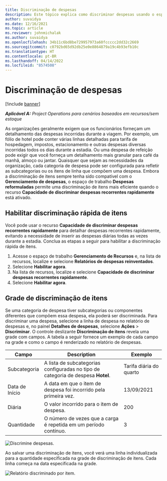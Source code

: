 ```yaml
---
title: Discriminação de despesas
description: Este tópico explica como discriminar despesas usando o espaço de trabalho Despesas reformuladas.
author: suvaidya
ms.date: 12/16/2021
ms.topic: article
ms.reviewer: johnmichalak
ms.author: suvaidya
ms.openlocfilehash: 34b11c6bd8be729957973a60fccccc2dd32c2669
ms.sourcegitcommit: c0792bd65d92db25e0e8864879a19c4b93efb10c
ms.translationtype: HT
ms.contentlocale: pt-BR
ms.lasthandoff: 04/14/2022
ms.locfileid: "8574508"
---
```

# <a name="expense-itemization"></a>Discriminação de despesas

[!include [banner](../includes/banner.md)]

_**Aplicável A:** Project Operations para cenários baseados em recursos/sem estoque_

As organizações geralmente exigem que os funcionários forneçam um detalhamento das despesas incorridas durante a viagem. Por exemplo, um fólio de hotel pode conter várias linhas detalhadas para tarifa de hospedagem, impostos, estacionamento e outras despesas diversas incorridas todos os dias durante a estadia. Ou uma despesa de refeição pode exigir que você forneça um detalhamento mais granular para café da manhã, almoço ou jantar. Quaisquer que sejam as necessidades da organização, cada categoria de despesa pode ser configurada para refletir as subcategorias ou os itens de linha que compõem uma despesa. Embora a discriminação de itens sempre tenha sido compatível com o **Gerenciamento de despesas**, o espaço de trabalho **Despesas reformuladas** permite uma discriminação de itens mais eficiente quando o recurso **Capacidade de discriminar despesas recorrentes rapidamente** está ativado.  

## <a name="enable-quick-itemization"></a>Habilitar discriminação rápida de itens 

Você pode usar o recurso **Capacidade de discriminar despesas recorrentes rapidamente** para detalhar despesas recorrentes rapidamente, evitando a necessidade de inserir as despesas diárias todas as vezes durante a estadia. Conclua as etapas a seguir para habilitar a discriminação rápida de itens.

1. Acesse o espaço de trabalho **Gerenciamento de Recursos** e, na lista de recursos, localize e selecione **Relatórios de despesas reinventados**. 
2. Selecione **Habilitar agora**. 
3. Na lista de recursos, localize e selecione **Capacidade de discriminar despesas recorrentes rapidamente**.
4. Selecione **Habilitar agora**. 

## <a name="itemization-grid"></a>Grade de discriminação de itens 

Se uma categoria de despesa tiver subcategorias ou componentes diferentes que compõem essa despesa, ela poderá ser discriminada. Para discriminar uma despesa, selecione a linha de despesa no relatório de despesas e, no painel **Detalhes de despesas**, selecione **Ações** > **Discriminar**. O controle deslizante **Discriminação de itens** revela uma grade com campos. A tabela a seguir fornece um exemplo de cada campo na grade e como o campo é renderizado no relatório de despesas. 

|     Campo          |     Description                                                                                  |     Exemplo              |
|--------------------|--------------------------------------------------------------------------------------------------|--------------------------|
|     Subcategoria    |     A lista de subcategorias configuradas no tipo de categoria de despesa **Hotel**.             |     Tarifa diária do quarto      |
|     Data de Início     |     A data em que o item de despesa foi incorrido pela primeira vez.                                           |     13/09/2021           |
|     Diária     |     O valor incorrido para o item de despesa.                                                    |     200                  |
|     Quantidade       |     O número de vezes que a carga é repetida em um período contínuo.                       |     3                    |

![Discrimine despesas.](media/Itemization%20screen%201.png)

Ao salvar uma discriminação de itens, você verá uma linha individualizada para a quantidade especificada na grade de discriminação de itens. Cada linha começa na data especificada na grade.

![Relatório discriminado por item.](media/Itemization%20screen%202.png)

